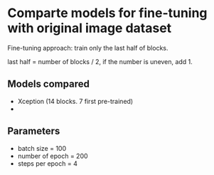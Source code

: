 # Comparte models for fine-tuning with original image dataset

Fine-tuning approach: train only the last half of blocks.

last half = number of blocks / 2, if the number is uneven, add 1.

## Models compared

- Xception (14 blocks. 7 first pre-trained)
- 

## Parameters

- batch size = 100
- number of epoch = 200
- steps per epoch = 4



